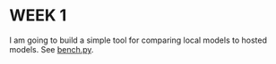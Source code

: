 # WEEK 1
I am going to build a simple tool for comparing local models to hosted models. See [bench.py](./tools/bench.py).
